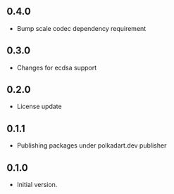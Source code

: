 ## 0.4.0
- Bump scale codec dependency requirement

## 0.3.0
- Changes for ecdsa support

## 0.2.0

- License update

## 0.1.1

- Publishing packages under polkadart.dev publisher

## 0.1.0

- Initial version.
